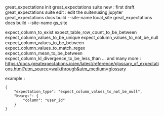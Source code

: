 great_expectations init
great_expectations suite new : first draft
great_expectations suite edit : edit the suitenusing jupyter
great_expectations docs build --site-name local_site
great_expectations docs build --site-name gs_site 

expect_column_to_exist
expect_table_row_count_to_be_between
expect_column_values_to_be_unique
expect_column_values_to_not_be_null
expect_column_values_to_be_between
expect_column_values_to_match_regex
expect_column_mean_to_be_between
expect_column_kl_divergence_to_be_less_than
... and many more : https://docs.greatexpectations.io/en/latest/reference/glossary_of_expectations.html?utm_source=walkthrough&utm_medium=glossary

example : 
```
{
    "expectation_type": "expect_column_values_to_not_be_null",
    "kwargs": {
        "column": "user_id"
    }
}
```